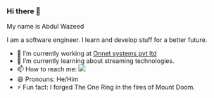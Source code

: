 ### Hi there 👋

My name is Abdul Wazeed

<!--
**Hakai-Shin/Hakai-Shin** is a ✨ _special_ ✨ repository because its `README.md` (this file) appears on your GitHub profile.
Here are some ideas to get you started:
- 🤔 I’m looking for help with ...
- 👯 I’m looking to collaborate on ...
- 💬 Ask me about ...
-->


I am a software engineer.
I learn and develop stuff for a better future.

- 🔭 I’m currently working at [Onnet systems pvt ltd](https://onnetsystems.net/)
- 🌱 I’m currently learning about streaming technologies.
- 📫 How to reach me: [<img src="https://img.shields.io/badge/LinkedIn-0077B5?style=for-the-badge&logo=linkedin&logoColor=white" />](https://www.linkedin.com/in/abdulwazeed/)
- 😄 Pronouns: He/Him
- ⚡ Fun fact: I forged The One Ring in the fires of Mount Doom.
